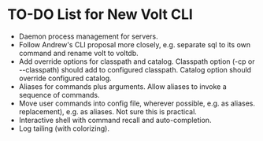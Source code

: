 # TO-DO List for New Volt CLI

* Daemon process management for servers.
* Follow Andrew's CLI proposal more closely, e.g. separate sql to its own
  command and rename volt to voltdb.
* Add override options for classpath and catalog. Classpath option (-cp or
  --classpath) should add to configured classpath. Catalog option should
  override configured catalog.
* Aliases for commands plus arguments. Allow aliases to invoke a sequence of
  commands.
* Move user commands into config file, wherever possible, e.g. as aliases.
  replacement), e.g. as aliases. Not sure this is practical.
* Interactive shell with command recall and auto-completion.
* Log tailing (with colorizing).
